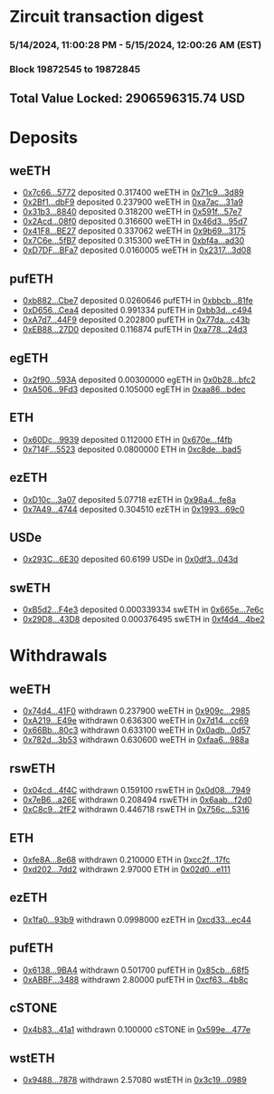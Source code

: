 # Zircuit transaction digest
### 5/14/2024, 11:00:28 PM - 5/15/2024, 12:00:26 AM (EST)
### Block 19872545 to 19872845

## Total Value Locked: 2906596315.74 USD

# Deposits
## weETH
- [0x7c66...5772](https://etherscan.io/address/0x7c669604A1305ac0B42083807530F87b89155772) deposited 0.317400 weETH in [0x71c9...3d89](https://etherscan.io/tx/0x7c669604A1305ac0B42083807530F87b89155772)
- [0x2Bf1...dbF9](https://etherscan.io/address/0x2Bf1374175D57b46b1B889BfF6571080eA37dbF9) deposited 0.237900 weETH in [0xa7ac...31a9](https://etherscan.io/tx/0x2Bf1374175D57b46b1B889BfF6571080eA37dbF9)
- [0x31b3...8840](https://etherscan.io/address/0x31b34a4133ed6B25f347a5B7FA5422b221468840) deposited 0.318200 weETH in [0x591f...57e7](https://etherscan.io/tx/0x31b34a4133ed6B25f347a5B7FA5422b221468840)
- [0x2Acd...08f0](https://etherscan.io/address/0x2Acdf760913d837733ec08aF641389a04D0a08f0) deposited 0.316600 weETH in [0x46d3...95d7](https://etherscan.io/tx/0x2Acdf760913d837733ec08aF641389a04D0a08f0)
- [0x41F8...BE27](https://etherscan.io/address/0x41F8aFC06a573C561797837269d6d0030E84BE27) deposited 0.337062 weETH in [0x9b69...3175](https://etherscan.io/tx/0x41F8aFC06a573C561797837269d6d0030E84BE27)
- [0x7C6e...5fB7](https://etherscan.io/address/0x7C6e3C54E9d77A3c2051bB95254C3b04AA465fB7) deposited 0.315300 weETH in [0xbf4a...ad30](https://etherscan.io/tx/0x7C6e3C54E9d77A3c2051bB95254C3b04AA465fB7)
- [0xD7DF...BFa7](https://etherscan.io/address/0xD7DF7E085214743530afF339aFC420c7c720BFa7) deposited 0.0160005 weETH in [0x2317...3d08](https://etherscan.io/tx/0xD7DF7E085214743530afF339aFC420c7c720BFa7)
## pufETH
- [0xb882...Cbe7](https://etherscan.io/address/0xb882cF312088F0468bB8a75a722152905C9BCbe7) deposited 0.0260646 pufETH in [0xbbcb...81fe](https://etherscan.io/tx/0xb882cF312088F0468bB8a75a722152905C9BCbe7)
- [0xD656...Cea4](https://etherscan.io/address/0xD656076B8f56Ef2b763c164c991a8Ad2093cCea4) deposited 0.991334 pufETH in [0xbb3d...c494](https://etherscan.io/tx/0xD656076B8f56Ef2b763c164c991a8Ad2093cCea4)
- [0xA7d7...44F9](https://etherscan.io/address/0xA7d7184435Ae6D5B8D0C523dAD9c84C641fF44F9) deposited 0.202800 pufETH in [0x77da...c43b](https://etherscan.io/tx/0xA7d7184435Ae6D5B8D0C523dAD9c84C641fF44F9)
- [0xEB88...27D0](https://etherscan.io/address/0xEB880b5FE13C123A0C82f59b63968aDC018227D0) deposited 0.116874 pufETH in [0xa778...24d3](https://etherscan.io/tx/0xEB880b5FE13C123A0C82f59b63968aDC018227D0)
## egETH
- [0x2f90...593A](https://etherscan.io/address/0x2f90B8460fcA25F17BA20Bc94B08D5fF6a31593A) deposited 0.00300000 egETH in [0x0b28...bfc2](https://etherscan.io/tx/0x2f90B8460fcA25F17BA20Bc94B08D5fF6a31593A)
- [0xA506...9Fd3](https://etherscan.io/address/0xA506bac6c663Fb1208F042AF1CF2db2a3ce79Fd3) deposited 0.105000 egETH in [0xaa86...bdec](https://etherscan.io/tx/0xA506bac6c663Fb1208F042AF1CF2db2a3ce79Fd3)
## ETH
- [0x60Dc...9939](https://etherscan.io/address/0x60DcF172E609fC515b42c39e2EdF9E4ab6139939) deposited 0.112000 ETH in [0x670e...f4fb](https://etherscan.io/tx/0x60DcF172E609fC515b42c39e2EdF9E4ab6139939)
- [0x714F...5523](https://etherscan.io/address/0x714F9a8f8068dD47eB04fD2360dab918E7775523) deposited 0.0800000 ETH in [0xc8de...bad5](https://etherscan.io/tx/0x714F9a8f8068dD47eB04fD2360dab918E7775523)
## ezETH
- [0xD10c...3a07](https://etherscan.io/address/0xD10cA926043aF43230fd61ebAea91f0eC0513a07) deposited 5.07718 ezETH in [0x98a4...fe8a](https://etherscan.io/tx/0xD10cA926043aF43230fd61ebAea91f0eC0513a07)
- [0x7A49...4744](https://etherscan.io/address/0x7A493Be5c2ce014cD049Bf178a1ac0Db1B434744) deposited 0.304510 ezETH in [0x1993...69c0](https://etherscan.io/tx/0x7A493Be5c2ce014cD049Bf178a1ac0Db1B434744)
## USDe
- [0x293C...6E30](https://etherscan.io/address/0x293C6937D8D82e05B01335F7B33FBA0c8e256E30) deposited 60.6199 USDe in [0x0df3...043d](https://etherscan.io/tx/0x293C6937D8D82e05B01335F7B33FBA0c8e256E30)
## swETH
- [0xB5d2...F4e3](https://etherscan.io/address/0xB5d28685FE06bD765B90F0f0f8d4A7F60329F4e3) deposited 0.000339334 swETH in [0x665e...7e6c](https://etherscan.io/tx/0xB5d28685FE06bD765B90F0f0f8d4A7F60329F4e3)
- [0x29D8...43D8](https://etherscan.io/address/0x29D87dB1979F4d58E382d7dee5aBEEE71BE543D8) deposited 0.000376495 swETH in [0xf4d4...4be2](https://etherscan.io/tx/0x29D87dB1979F4d58E382d7dee5aBEEE71BE543D8)
# Withdrawals
## weETH
- [0x74d4...41F0](https://etherscan.io/address/0x74d45A3433C1f45297977016C32A534ac7A341F0) withdrawn 0.237900 weETH in [0x909c...2985](https://etherscan.io/tx/0x74d45A3433C1f45297977016C32A534ac7A341F0)
- [0xA219...E49e](https://etherscan.io/address/0xA21944249ADC406177f4a570F36FdA4dc504E49e) withdrawn 0.636300 weETH in [0x7d14...cc69](https://etherscan.io/tx/0xA21944249ADC406177f4a570F36FdA4dc504E49e)
- [0x66Bb...80c3](https://etherscan.io/address/0x66Bb4Fa4C146f8C481905b406Bb48399Bc9080c3) withdrawn 0.633100 weETH in [0x0adb...0d57](https://etherscan.io/tx/0x66Bb4Fa4C146f8C481905b406Bb48399Bc9080c3)
- [0x782d...3b53](https://etherscan.io/address/0x782daDC5B7430444BCA0235984D3E17772A93b53) withdrawn 0.630600 weETH in [0xfaa6...988a](https://etherscan.io/tx/0x782daDC5B7430444BCA0235984D3E17772A93b53)
## rswETH
- [0x04cd...4f4C](https://etherscan.io/address/0x04cd417E86d344B8088C308Bda2Fa00663314f4C) withdrawn 0.159100 rswETH in [0x0d08...7949](https://etherscan.io/tx/0x04cd417E86d344B8088C308Bda2Fa00663314f4C)
- [0x7eB6...a26E](https://etherscan.io/address/0x7eB6615CC23DEbecfCFbA74Dd6E7C7BF4571a26E) withdrawn 0.208494 rswETH in [0x6aab...f2d0](https://etherscan.io/tx/0x7eB6615CC23DEbecfCFbA74Dd6E7C7BF4571a26E)
- [0xC8c9...2fF2](https://etherscan.io/address/0xC8c9375edfC88107Fe14ae095854Ac07a15e2fF2) withdrawn 0.446718 rswETH in [0x756c...5316](https://etherscan.io/tx/0xC8c9375edfC88107Fe14ae095854Ac07a15e2fF2)
## ETH
- [0xfe8A...8e68](https://etherscan.io/address/0xfe8A0AbdA87dF0C7283ab0612dBF51065Fc18e68) withdrawn 0.210000 ETH in [0xcc2f...17fc](https://etherscan.io/tx/0xfe8A0AbdA87dF0C7283ab0612dBF51065Fc18e68)
- [0xd202...7dd2](https://etherscan.io/address/0xd2025872b37A9286569163dE5203Dc245a347dd2) withdrawn 2.97000 ETH in [0x02d0...e111](https://etherscan.io/tx/0xd2025872b37A9286569163dE5203Dc245a347dd2)
## ezETH
- [0x1fa0...93b9](https://etherscan.io/address/0x1fa0E40c0D01Bc441a90B0f99fB90f39E5c693b9) withdrawn 0.0998000 ezETH in [0xcd33...ec44](https://etherscan.io/tx/0x1fa0E40c0D01Bc441a90B0f99fB90f39E5c693b9)
## pufETH
- [0x6138...9BA4](https://etherscan.io/address/0x6138f6A5181c0A43Bd1d7A75A4985c80AA469BA4) withdrawn 0.501700 pufETH in [0x85cb...68f5](https://etherscan.io/tx/0x6138f6A5181c0A43Bd1d7A75A4985c80AA469BA4)
- [0xABBF...3488](https://etherscan.io/address/0xABBF5A9cc22d1F893646ebe3a52cf179156C3488) withdrawn 2.80000 pufETH in [0xcf63...4b8c](https://etherscan.io/tx/0xABBF5A9cc22d1F893646ebe3a52cf179156C3488)
## cSTONE
- [0x4b83...41a1](https://etherscan.io/address/0x4b83029dca8a8B962b11D906F45054A7898C41a1) withdrawn 0.100000 cSTONE in [0x599e...477e](https://etherscan.io/tx/0x4b83029dca8a8B962b11D906F45054A7898C41a1)
## wstETH
- [0x9488...7878](https://etherscan.io/address/0x948817B872115460ddca367DE13e84BEa6d07878) withdrawn 2.57080 wstETH in [0x3c19...0989](https://etherscan.io/tx/0x948817B872115460ddca367DE13e84BEa6d07878)
